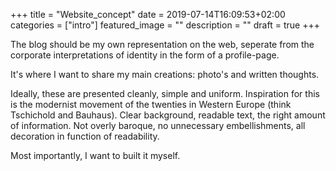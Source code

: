 +++
title =  "Website_concept"
date = 2019-07-14T16:09:53+02:00
categories = ["intro"]
featured_image = ""
description = ""
draft = true
+++

The blog should be my own representation on the web, seperate from the corporate interpretations of identity in the form of a profile-page.

It's where I want to share my main creations: photo's and written thoughts.

Ideally, these are presented cleanly, simple and uniform. Inspiration for this is the modernist movement of the twenties in Western Europe (think Tschichold and Bauhaus). Clear background, readable text, the right amount of information. Not overly baroque, no unnecessary embellishments, all decoration in function of readability.

Most importantly, I want to built it myself.